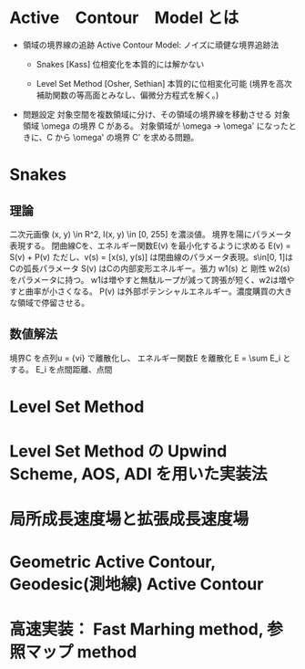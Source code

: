 Active　Contour　Model とは
========================

* 領域の境界線の追跡
Active Contour Model: ノイズに頑健な境界追跡法
    * Snakes [Kass]
      位相変化を本質的には解かない

    * Level Set Method [Osher, Sethian]
      本質的に位相変化可能 (境界を高次補助関数の等高面とみなし、偏微分方程式を解く。)

* 問題設定
対象空間を複数領域に分け、その領域の境界線を移動させる
対象領域 \omega の境界 C がある。
対象領域が \omega -> \omega' になったときに、C から \omega' の境界 C' を求める問題。

Snakes
======

理論
----
二次元画像 (x, y) \in R^2, I(x, y) \in [0, 255] を濃淡値。
境界を陽にパラメータ表現する。
閉曲線Cを、エネルギー関数E(v) を最小化するように求める
E(v) = S(v) + P(v)
ただし、v(s) = [x(s), y(s)] は閉曲線のパラメータ表現。s\in[0, 1]はCの弧長パラメータ
S(v) はCの内部変形エネルギー。張力 w1(s) と 剛性 w2(s) をパラメータに持つ。
w1は増やすと無駄ループが減って誇張が短く、w2は増やすと曲率が小さくなる。
P(v) は外部ポテンシャルエネルギー。濃度購買の大きな領域で停留させる。

数値解法
-------
境界C を点列u = {vi} で離散化し、
エネルギー関数E を離散化 E = \sum E_i とする。
E_i を点間距離、点間


Level Set Method
================

Level Set Method の Upwind Scheme, AOS, ADI を用いた実装法
======================================================

局所成長速度場と拡張成長速度場
========================

Geometric Active Contour, Geodesic(測地線) Active Contour
========================================================

高速実装： Fast Marhing method, 参照マップ method
===========================================